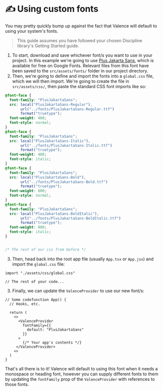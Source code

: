 # ✍ Using custom fonts

You may pretty quickly bump up against the fact that Valence will default to using your system's fonts.&#x20;

> This guide assumes you have followed your chosen Discipline library's Getting Started guide.

1. To start, download and save whichever font/s you want to use in your project. In this example we're going to use [Plus Jakarta Sans](https://fonts.google.com/specimen/Plus+Jakarta+Sans), which is available for free on Google Fonts. Relevant files from this font have been saved to the `src/assets/fonts/` folder in our project directory.
2. Then, we're going to define and import the fonts into a `global.css` file, which we will then import. We're going to create the file in `src/assets/css/`, then paste the standard CSS font imports like so:

```css
@font-face {
  font-family: "PlusJakartaSans";
  src: local("PlusJakartaSans-Regular"), 
       url("../fonts/PlusJakartaSans-Regular.ttf") 
       format("truetype");
  font-weight: 400;
  font-style: normal;
}
@font-face {
  font-family: "PlusJakartaSans";
  src: local("PlusJakartaSans-Italic"), 
       url("../fonts/PlusJakartaSans-Italic.ttf") 
       format("truetype");
  font-weight: 400;
  font-style: italic;
}
@font-face {
  font-family: "PlusJakartaSans";
  src: local("PlusJakartaSans-Bold"),
       url("../fonts/PlusJakartaSans-Bold.ttf") 
       format("truetype");
  font-weight: 800;
  font-style: normal;
}
@font-face {
  font-family: "PlusJakartaSans";
  src: local("PlusJakartaSans-BoldItalic"), 
       url("../fonts/PlusJakartaSans-BoldItalic.ttf") 
       format("truetype");
  font-weight: 800;
  font-style: italic;
}


/* The rest of our css from before */
```

3. Then, head back into the root app file (usually `App.tsx` or `App.jsx`) and import the `global.css` file:

```tsx
import "./assets/css/global.css"

// The rest of your code...
```

3. Finally, we can update the `ValenceProvider` to use our new font/s:

```tsx
// Some codefunction App() {
  // Hooks, etc.

  return (
    <>
      <ValenceProvider
        fontFamily={{
          default: "PlusJakartaSans"
        }}
      >
        {/* Your app's contents */}
     </ValenceProvider>
    <>
  )
}
```

That's all there is to it! Valence will default to using this font when it needs a monospace or heading font, however you can supply different fonts to them by updating the `fontFamily` prop of the `ValenceProvider` with references to those fonts.
